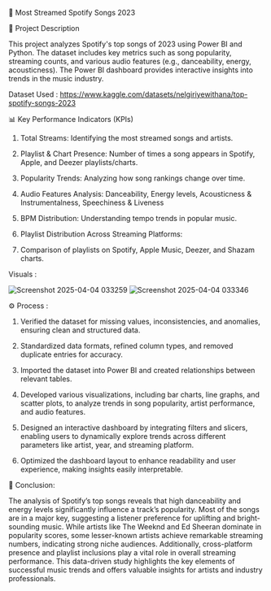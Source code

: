 🎵 Most Streamed Spotify Songs 2023

📌  Project Description

This project analyzes Spotify's top songs of 2023 using Power BI and Python. The dataset includes key metrics such as song popularity, streaming counts, and various audio features (e.g., danceability, energy, acousticness). The Power BI dashboard provides interactive insights into trends in the music industry.


Dataset Used : https://www.kaggle.com/datasets/nelgiriyewithana/top-spotify-songs-2023


📊 Key Performance Indicators (KPIs)

1. Total Streams: Identifying the most streamed songs and artists.

2. Playlist & Chart Presence: Number of times a song appears in Spotify, Apple, and Deezer playlists/charts.

3. Popularity Trends: Analyzing how song rankings change over time.

4. Audio Features Analysis: Danceability, Energy levels, Acousticness & Instrumentalness, Speechiness & Liveness
  
5. BPM Distribution: Understanding tempo trends in popular music.

6. Playlist Distribution Across Streaming Platforms:

7. Comparison of playlists on Spotify, Apple Music, Deezer, and Shazam charts.


Visuals :

![Screenshot 2025-04-04 033259](https://github.com/user-attachments/assets/f93a0227-1737-4781-b86a-9218fc27b8f1)
![Screenshot 2025-04-04 033346](https://github.com/user-attachments/assets/e2691fc7-99c4-4540-8980-e01ec00ea1a3)



⚙️ Process : 

1. Verified the dataset for missing values, inconsistencies, and anomalies, ensuring clean and structured data.

2. Standardized data formats, refined column types, and removed duplicate entries for accuracy.

3. Imported the dataset into Power BI and created relationships between relevant tables.

4. Developed various visualizations, including bar charts, line graphs, and scatter plots, to analyze trends in song popularity, artist performance, and audio features.

5. Designed an interactive dashboard by integrating filters and slicers, enabling users to dynamically explore trends across different parameters like artist, year, and streaming platform.

6. Optimized the dashboard layout to enhance readability and user experience, making insights easily interpretable.




🧠 Conclusion: 

The analysis of Spotify’s top songs reveals that high danceability and energy levels significantly influence a track’s popularity. Most of the songs are in a major key, suggesting a listener preference for uplifting and bright-sounding music. While artists like The Weeknd and Ed Sheeran dominate in popularity scores, some lesser-known artists achieve remarkable streaming numbers, indicating strong niche audiences. Additionally, cross-platform presence and playlist inclusions play a vital role in overall streaming performance. This data-driven study highlights the key elements of successful music trends and offers valuable insights for artists and industry professionals.

